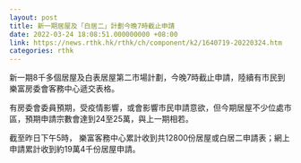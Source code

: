 ```yaml
---
layout: post
title: 新一期居屋及「白居二」計劃今晚7時截止申請
date: 2022-03-24 18:08:51.000000000 +08:00
link: https://news.rthk.hk/rthk/ch/component/k2/1640719-20220324.htm
categories: rthk
---
```


新一期8千多個居屋及白表居屋第二市場計劃，今晚7時截止申請，陸續有市民到樂富房委會客務中心遞交表格。

有房委會委員預期，受疫情影響，或會影響市民申請意欲，但今期居屋不少位處市區，預期申請宗數會達到24至25萬，與上一期相若。

截至昨日下午5時， 樂富客務中心累計收到共12800份居屋或白居二申請表；網上申請累計收到約19萬4千份居屋申請。

